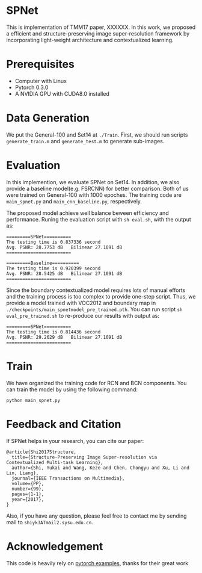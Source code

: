 # SPNet

This is implementation of TMM17 paper, XXXXXX. In this work, we proposed a efficient and structure-preserving image super-resolution framework by incorporating light-weight architecture and contextualized learning. 

# Prerequisites
- Computer with Linux
- Pytorch 0.3.0
- A NVIDIA GPU with CUDA8.0 installed

# Data Generation

We put the General-100 and Set14 at `./Train`. First, we should run scripts `generate_train.m` and `generate_test.m` to generate sub-images.

# Evaluation
In this implemention, we evaluate SPNet on Set14. In addition, we also provide a baseline model(e.g. FSRCNN) for better comparison. Both of us were trained on General-100 with 1000 epoches. The training code are `main_spnet.py` and `main_cnn_baseline.py`, respectively.

The proposed model achieve well balance beween efficiency and performance. Runing the evaluation script with `sh eval.sh`, with the output as:
```
=========SPNet==========
The testing time is 0.837336 second
Avg. PSNR: 28.7753 dB   Bilinear 27.1091 dB 
========================

=========Baseline==========
The testing time is 0.920399 second
Avg. PSNR: 28.5425 dB   Bilinear 27.1091 dB 
========================
```

Since the boundary contextualized model requires lots of manual efforts and the training process is too complex to provide one-step script. Thus, we provide a model trained with VOC2012 and boundary map in `./checkpoints/main_spnetmodel_pre_trained.pth`. You can run script `sh eval_pre_trained.sh` to re-produce our results with output as: 
```
=========SPNet==========
The testing time is 0.814436 second
Avg. PSNR: 29.2629 dB   Bilinear 27.1091 dB 
========================
```
# Train
We have organized the training code for RCN and BCN components. You can train the model by using the following command:
```
python main_spnet.py
```

# Feedback and Citation
If SPNet helps in your research, you can cite our paper:
```
@article{Shi2017Structure,
  title={Structure-Preserving Image Super-resolution via Contextualized Multi-task Learning},
  author={Shi, Yukai and Wang, Keze and Chen, Chongyu and Xu, Li and Lin, Liang},
  journal={IEEE Transactions on Multimedia},
  volume={PP},
  number={99},
  pages={1-1},
  year={2017},
}
```
Also, if you have any question, please feel free to contact me by sending mail to `shiyk3ATmail2.sysu.edu.cn`.

# Acknowledgement 
This code is heavily rely on [pytorch examples](https://github.com/pytorch/examples), thanks for their great work
